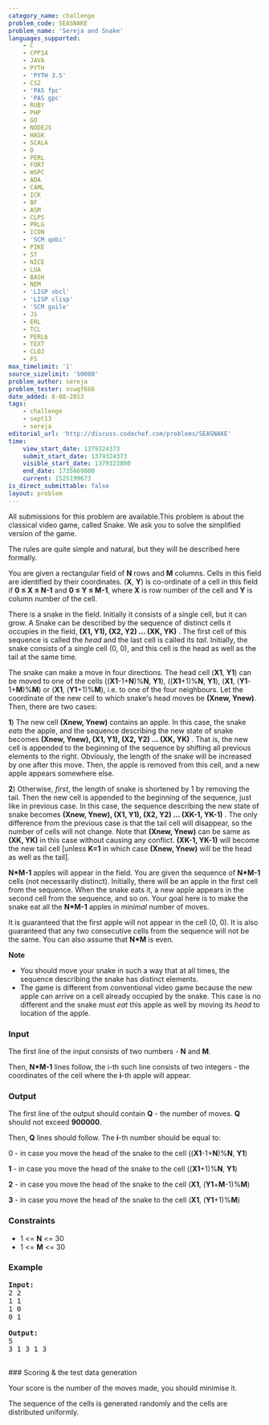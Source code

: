 ```yaml
---
category_name: challenge
problem_code: SEASNAKE
problem_name: 'Sereja and Snake'
languages_supported:
    - C
    - CPP14
    - JAVA
    - PYTH
    - 'PYTH 3.5'
    - CS2
    - 'PAS fpc'
    - 'PAS gpc'
    - RUBY
    - PHP
    - GO
    - NODEJS
    - HASK
    - SCALA
    - D
    - PERL
    - FORT
    - WSPC
    - ADA
    - CAML
    - ICK
    - BF
    - ASM
    - CLPS
    - PRLG
    - ICON
    - 'SCM qobi'
    - PIKE
    - ST
    - NICE
    - LUA
    - BASH
    - NEM
    - 'LISP sbcl'
    - 'LISP clisp'
    - 'SCM guile'
    - JS
    - ERL
    - TCL
    - PERL6
    - TEXT
    - CLOJ
    - FS
max_timelimit: '1'
source_sizelimit: '50000'
problem_author: sereja
problem_tester: xcwgf666
date_added: 8-08-2013
tags:
    - challenge
    - sept13
    - sereja
editorial_url: 'http://discuss.codechef.com/problems/SEASNAKE'
time:
    view_start_date: 1379324373
    submit_start_date: 1379324373
    visible_start_date: 1379323800
    end_date: 1735669800
    current: 1525199673
is_direct_submittable: false
layout: problem
---
```

All submissions for this problem are available.This problem is about the classical video game, called Snake.
We ask you to solve the simplified version of the game.

The rules are quite simple and natural, but they will be described here formally.

You are given a rectangular field of **N** rows and **M** columns. Cells in this field are identified by their coordinates.
(**X**, **Y**) is co-ordinate of a cell in this field if **0 ≤ X ≤ N-1** and **0 ≤ Y ≤ M-1**, where **X** is row number of the cell and **Y** is column number of the cell.

There is a snake in the field. Initially it consists of a single cell, but it can grow. A Snake can be described by the sequence of distinct cells it occupies in the field, **(X1, Y1), (X2, Y2) ... (XK, YK)** . The first cell of this sequence is called the _head_ and the last cell is called its _tail_. Initially, the snake consists of a single cell (0, 0), and this cell is the head as well as the tail at the same time.

The snake can make a move in four directions. The head cell (**X1**, **Y1**) can be moved to one of the cells ((**X1**-1+**N**)%**N**, **Y1**), ((**X1**+1)%**N**, **Y1**),
(**X1**, (**Y1**-1+**M**)%**M**) or (**X1**, (**Y1**+1)%**M**), i.e. to one of the four neighbours. Let the coordinate of the new cell to which snake's head moves be **(Xnew, Ynew)**. Then, there are two cases:

**1**) The new cell **(Xnew, Ynew)** contains an apple. In this case, the snake _eats_ the apple, and the sequence describing the new state of snake becomes **(Xnew, Ynew), (X1, Y1), (X2, Y2) ... (XK, YK)** . That is, the new cell is appended to the beginning of the sequence by shifting all previous elements to the right. Obviously, the length of the snake will be increased by one after this move. Then, the apple is removed from this cell, and a new apple appears somewhere else.

**2**) Otherwise, _first_, the length of snake is shortened by 1 by removing the tail. Then the new cell is appended to the beginning of the sequence, just like in previous case. In this case, the sequence describing the new state of snake becomes **(Xnew, Ynew), (X1, Y1), (X2, Y2) ... (XK-1, YK-1)** . The only difference from the previous case is that the tail cell will disappear, so the number of cells will not change. Note that **(Xnew, Ynew)** can be same as **(XK, YK)** in this case without causing any conflict. **(XK-1, YK-1)** will become the new tail cell \[unless **K=1** in which case **(Xnew, Ynew)** will be the head as well as the tail\].

**N\*M-1** apples will appear in the field. You are given the sequence of **N\*M-1** cells (not necessarily distinct). Initially, there will be an apple in the first cell from the sequence. When the snake eats it, a new apple appears in the second cell from the sequence, and so on. Your goal here is to make the snake eat all the **N\*M-1** apples in _minimal_ number of moves.

It is guaranteed that the first apple will not appear in the cell (0, 0). It is also guaranteed that any two consecutive cells from the sequence will not be the same. You can also assume that **N\*M** is even.

**Note**

- You should move your snake in such a way that at all times, the sequence describing the snake has distinct elements.
- The game is different from conventional video game because the new apple can arrive on a cell already occupied by the snake. This case is no different and the snake must _eat_ this apple as well by moving its _head_ to location of the apple.

### Input

The first line of the input consists of two numbers - **N** and **M**.

Then, **N\*M-1** lines follow, the i-th such line consists of two integers - the coordinates of the cell where the **i**-th apple will appear.

### Output

The first line of the output should contain **Q** - the number of moves. **Q** should not exceed **900000**.

Then, **Q** lines should follow. The **i**-th number should be equal to:

0 - in case you move the head of the snake to the cell ((**X1**-1+**N**)%**N**, **Y1**)

**1** - in case you move the head of the snake to the cell ((**X1**+1)%**N**, **Y1**)

**2** - in case you move the head of the snake to the cell (**X1**, (**Y1**+**M**-1)%**M**)

**3** - in case you move the head of the snake to the cell (**X1**, (**Y1**+1)%**M**)

### Constraints

- 1 <= **N** <= 30
- 1 <= **M** <= 30

### Example

<pre><b>Input:</b>
2 2
1 1
1 0
0 1

<b>Output:</b>
5
3 1 3 1 3

</pre>### Scoring & the test data generation

Your score is the number of the moves made, you should minimise it.

The sequence of the cells is generated randomly and the cells are distributed uniformly.
